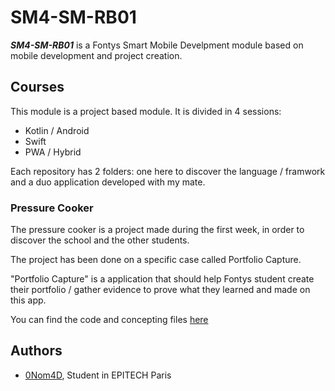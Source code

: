 # SM4-SM-RB01

***SM4-SM-RB01*** is a Fontys Smart Mobile Develpment module based on mobile development and project creation.

## Courses

This module is a project based module. It is divided in 4 sessions:
- Kotlin / Android
- Swift
- PWA / Hybrid

Each repository has 2 folders: one here to discover the language / framwork and a duo application developed with my mate.

### Pressure Cooker

The pressure cooker is a project made during the first week, in order to discover the school and the other students.

The project has been done on a specific case called Portfolio Capture.

"Portfolio Capture" is a application that should help Fontys student create their portfolio / gather evidence to prove what they learned and made on this app.

You can find the code and concepting files [here](./PressureCooker/)

## Authors

- [0Nom4D](https://github.com/0Nom4D), Student in EPITECH Paris
